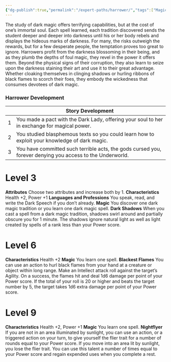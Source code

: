 ```yaml
---
{"dg-publish":true,"permalink":"/expert-paths/harrower/","tags":["Magic"]}
---
```


The study of dark magic offers terrifying capabilities, but at the cost of one’s immortal soul. Each spell learned, each tradition discovered sends the student deeper and deeper into darkness until his or her body rebels and displays the hideous marks of darkness. For many, the risks outweigh the rewards, but for a few desperate people, the temptation proves too great to ignore.
Harrowers profit from the darkness blossoming in their being, and as they plumb the depths of foul magic, they revel in the power it offers them. Beyond the physical signs of their corruption, they also learn to seize upon the darkness staining their art and use it to their great advantage. Whether cloaking themselves in clinging shadows or hurling ribbons of black flames to scorch their foes, they embody the wickedness that consumes devotees of dark magic.
### Harrower Development

|     | Story Development                                                                                         |
| --- | --------------------------------------------------------------------------------------------------------- |
| 1   | You made a pact with the Dark Lady, offering your soul to her in exchange for magical power.              |
| 2   | You studied blasphemous texts so you could learn how to exploit your knowledge of dark magic.             |
| 3   | You have committed such terrible acts, the gods cursed you, forever denying you access to the Underworld. |
# Level 3
**Attributes** Choose two attributes and increase both by 1.
**Characteristics** Health +2, Power +1
**Languages and Professions** You speak, read, and write the Dark Speech if you don’t already.
**Magic** You discover one dark magic tradition or you learn one dark magic spell.
**Dark Shadows** When you cast a spell from a dark magic tradition, shadows swirl around and partially obscure you for 1 minute. The shadows ignore natural light as well as light created by spells of a rank less than your Power score.
# Level 6
**Characteristics** Health +2
**Magic** You learn one spell.
**Blackest Flames** You can use an action to hurl black flames from your hand at a creature or object within long range.
Make an Intellect attack roll against the target’s Agility.
On a success, the flames hit and deal 1d6 damage per point of your Power score. If the total of your roll is 20 or higher and beats the target number by 5, the target takes 1d6 extra damage per point of your Power score.
# Level 9
**Characteristics** Health +2, Power +1
**Magic** You learn one spell.
**Nightflyer** If you are not in an area illuminated by sunlight, you can use an action, or a triggered action on your turn, to give yourself the flier trait for a number of rounds equal to your Power score. If you move into an area lit by sunlight, you lose the flier trait. You can use this talent a number of times equal to your Power score and regain expended uses when you complete a rest.